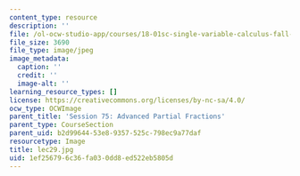 ```yaml
---
content_type: resource
description: ''
file: /ol-ocw-studio-app/courses/18-01sc-single-variable-calculus-fall-2010/1ef256796c36fa030dd8ed522eb5805d_lec29.jpg
file_size: 3690
file_type: image/jpeg
image_metadata:
  caption: ''
  credit: ''
  image-alt: ''
learning_resource_types: []
license: https://creativecommons.org/licenses/by-nc-sa/4.0/
ocw_type: OCWImage
parent_title: 'Session 75: Advanced Partial Fractions'
parent_type: CourseSection
parent_uid: b2d99644-53e8-9357-525c-798ec9a77daf
resourcetype: Image
title: lec29.jpg
uid: 1ef25679-6c36-fa03-0dd8-ed522eb5805d
---
```

